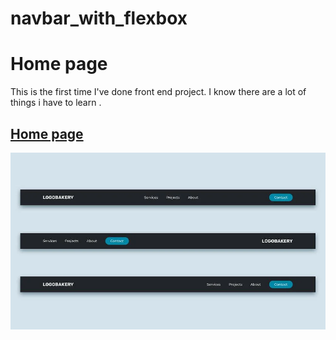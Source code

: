 # navbar_with_flexbox
<h1>Home page</h1>

<p>This is the first time I've done front end project.
I know there are a lot of things i have to learn .</p>
<h2><a href="">Home page</a></h2>
 <img src="https://raw.githubusercontent.com/mrseyedmahdi/navbar_with_flexbox/master/images/screen.webp" alt="">
